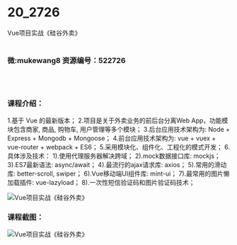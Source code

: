 # 20_2726
Vue项目实战《硅谷外卖》
<br/></br>
<h3>微:mukewang8 资源编号：522726</h3>
<br/></br>
<h3>课程介绍：</h3>
<p>1.基于 <a title="查看与 Vue 相关的文章" target="_blank">Vue</a> 的最新版本； 2.项目是关于外卖业务的前后台分离Web App，功能模块包含商家, 商品, 购物车, 用户管理等多个模块； 3.后台应用技术架构为: Node + Express + Mongodb + Mongoose； 4.前台应用技术架构为: vue + vuex + vue-router + webpack + ES6； 5.采用模块化、组件化、工程化的模式开发； 6.具体涉及技术： 1).使用代理服务器解决跨域； 2).mock数据接口库: mockjs； 3).ES7最新语法: async/await； 4).最流行的ajax请求库: axios； 5).常用的滑动库: better-scroll, swiper； 6).Vue移动端UI组件库: mint-ui； 7).最常用的图片懒加载插件: vue-lazyload； 8).一次性短信验证码和图片验证码技术；</p>
<p><img src="https://www.ko996.com/wp-content/uploads/img/2018/06/2-3.png" alt="Vue项目实战《硅谷外卖》"></p>
<div class="info-desc">
<h3>课程截图：</h3>
<p><img src="https://www.ko996.com/wp-content/uploads/img/2018/06/3-3.png" alt="Vue项目实战《硅谷外卖》"></p>


			
</div>
